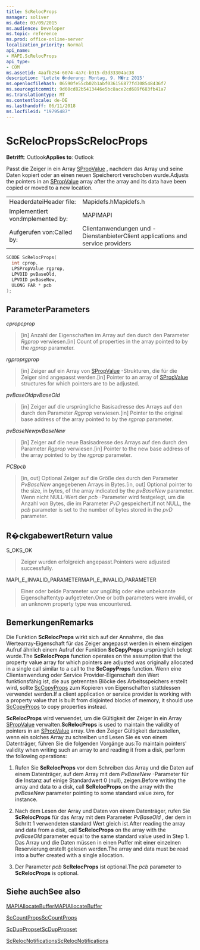 ```yaml
---
title: ScRelocProps
manager: soliver
ms.date: 03/09/2015
ms.audience: Developer
ms.topic: reference
ms.prod: office-online-server
localization_priority: Normal
api_name:
- MAPI.ScRelocProps
api_type:
- COM
ms.assetid: 4aafb254-6074-4a7c-b915-d3d33304ac38
description: 'Letzte �nderung: Montag, 9. M�rz 2015'
ms.openlocfilehash: 06590fe55cb02b1abf036156877fd308548436f7
ms.sourcegitcommit: 9d60cd82b5413446e5bc8ace2cd689f683fb41a7
ms.translationtype: MT
ms.contentlocale: de-DE
ms.lasthandoff: 06/11/2018
ms.locfileid: "19795487"
---
```

# <a name="screlocprops"></a><span data-ttu-id="118a8-103">ScRelocProps</span><span class="sxs-lookup"><span data-stu-id="118a8-103">ScRelocProps</span></span>

  
  
<span data-ttu-id="118a8-104">**Betrifft**: Outlook</span><span class="sxs-lookup"><span data-stu-id="118a8-104">**Applies to**: Outlook</span></span> 
  
<span data-ttu-id="118a8-105">Passt die Zeiger in ein Array [SPropValue](spropvalue.md) , nachdem das Array und seine Daten kopiert oder an einen neuen Speicherort verschoben wurde.</span><span class="sxs-lookup"><span data-stu-id="118a8-105">Adjusts the pointers in an [SPropValue](spropvalue.md) array after the array and its data have been copied or moved to a new location.</span></span> 
  
|||
|:-----|:-----|
|<span data-ttu-id="118a8-106">Headerdatei</span><span class="sxs-lookup"><span data-stu-id="118a8-106">Header file:</span></span>  <br/> |<span data-ttu-id="118a8-107">Mapidefs.h</span><span class="sxs-lookup"><span data-stu-id="118a8-107">Mapidefs.h</span></span>  <br/> |
|<span data-ttu-id="118a8-108">Implementiert von:</span><span class="sxs-lookup"><span data-stu-id="118a8-108">Implemented by:</span></span>  <br/> |<span data-ttu-id="118a8-109">MAPI</span><span class="sxs-lookup"><span data-stu-id="118a8-109">MAPI</span></span>  <br/> |
|<span data-ttu-id="118a8-110">Aufgerufen von:</span><span class="sxs-lookup"><span data-stu-id="118a8-110">Called by:</span></span>  <br/> |<span data-ttu-id="118a8-111">Clientanwendungen und -Dienstanbieter</span><span class="sxs-lookup"><span data-stu-id="118a8-111">Client applications and service providers</span></span>  <br/> |
   
```cpp
SCODE ScRelocProps(
  int cprop,
  LPSPropValue rgprop,
  LPVOID pvBaseOld,
  LPVOID pvBaseNew,
  ULONG FAR * pcb
);
```

## <a name="parameters"></a><span data-ttu-id="118a8-112">Parameter</span><span class="sxs-lookup"><span data-stu-id="118a8-112">Parameters</span></span>

 <span data-ttu-id="118a8-113">_cprop_</span><span class="sxs-lookup"><span data-stu-id="118a8-113">_cprop_</span></span>
  
> <span data-ttu-id="118a8-114">[in] Anzahl der Eigenschaften im Array auf den durch den Parameter _Rgprop_ verwiesen.</span><span class="sxs-lookup"><span data-stu-id="118a8-114">[in] Count of properties in the array pointed to by the  _rgprop_ parameter.</span></span> 
    
 <span data-ttu-id="118a8-115">_rgprop_</span><span class="sxs-lookup"><span data-stu-id="118a8-115">_rgprop_</span></span>
  
> <span data-ttu-id="118a8-116">[in] Zeiger auf ein Array von [SPropValue](spropvalue.md) -Strukturen, die für die Zeiger sind angepasst werden.</span><span class="sxs-lookup"><span data-stu-id="118a8-116">[in] Pointer to an array of [SPropValue](spropvalue.md) structures for which pointers are to be adjusted.</span></span> 
    
 <span data-ttu-id="118a8-117">_pvBaseOld_</span><span class="sxs-lookup"><span data-stu-id="118a8-117">_pvBaseOld_</span></span>
  
> <span data-ttu-id="118a8-118">[in] Zeiger auf die ursprüngliche Basisadresse des Arrays auf den durch den Parameter _Rgprop_ verwiesen.</span><span class="sxs-lookup"><span data-stu-id="118a8-118">[in] Pointer to the original base address of the array pointed to by the  _rgprop_ parameter.</span></span> 
    
 <span data-ttu-id="118a8-119">_pvBaseNew_</span><span class="sxs-lookup"><span data-stu-id="118a8-119">_pvBaseNew_</span></span>
  
> <span data-ttu-id="118a8-120">[in] Zeiger auf die neue Basisadresse des Arrays auf den durch den Parameter _Rgprop_ verwiesen.</span><span class="sxs-lookup"><span data-stu-id="118a8-120">[in] Pointer to the new base address of the array pointed to by the  _rgprop_ parameter.</span></span> 
    
 <span data-ttu-id="118a8-121">_PCB_</span><span class="sxs-lookup"><span data-stu-id="118a8-121">_pcb_</span></span>
  
> <span data-ttu-id="118a8-122">[in, out] Optional Zeiger auf die Größe des durch den Parameter _PvBaseNew_ angegebenen Arrays in Bytes.</span><span class="sxs-lookup"><span data-stu-id="118a8-122">[in, out] Optional pointer to the size, in bytes, of the array indicated by the  _pvBaseNew_ parameter.</span></span> <span data-ttu-id="118a8-123">Wenn nicht NULL-Wert der _pcb_ -Parameter wird festgelegt, um die Anzahl von Bytes, die im Parameter _PvD_ gespeichert.</span><span class="sxs-lookup"><span data-stu-id="118a8-123">If not NULL, the  _pcb_ parameter is set to the number of bytes stored in the  _pvD_ parameter.</span></span> 
    
## <a name="return-value"></a><span data-ttu-id="118a8-124">R�ckgabewert</span><span class="sxs-lookup"><span data-stu-id="118a8-124">Return value</span></span>

<span data-ttu-id="118a8-125">S_OK</span><span class="sxs-lookup"><span data-stu-id="118a8-125">S_OK</span></span>
  
> <span data-ttu-id="118a8-126">Zeiger wurden erfolgreich angepasst.</span><span class="sxs-lookup"><span data-stu-id="118a8-126">Pointers were adjusted successfully.</span></span>
    
<span data-ttu-id="118a8-127">MAPI_E_INVALID_PARAMETER</span><span class="sxs-lookup"><span data-stu-id="118a8-127">MAPI_E_INVALID_PARAMETER</span></span>
  
> <span data-ttu-id="118a8-128">Einer oder beide Parameter war ungültig oder eine unbekannte Eigenschaftentyp aufgetreten.</span><span class="sxs-lookup"><span data-stu-id="118a8-128">One or both parameters were invalid, or an unknown property type was encountered.</span></span>
    
## <a name="remarks"></a><span data-ttu-id="118a8-129">Bemerkungen</span><span class="sxs-lookup"><span data-stu-id="118a8-129">Remarks</span></span>

<span data-ttu-id="118a8-130">Die Funktion **ScRelocProps** wirkt sich auf der Annahme, die das Wertearray-Eigenschaft für das Zeiger angepasst werden in einem einzigen Aufruf ähnlich einem Aufruf der Funktion **ScCopyProps** ursprünglich belegt wurde.</span><span class="sxs-lookup"><span data-stu-id="118a8-130">The **ScRelocProps** function operates on the assumption that the property value array for which pointers are adjusted was originally allocated in a single call similar to a call to the **ScCopyProps** function.</span></span> <span data-ttu-id="118a8-131">Wenn eine Clientanwendung oder Service Provider-Eigenschaft den Wert funktionsfähig ist, die aus getrennten Blöcke des Arbeitsspeichers erstellt wird, sollte [ScCopyProps](sccopyprops.md) zum Kopieren von Eigenschaften stattdessen verwendet werden.</span><span class="sxs-lookup"><span data-stu-id="118a8-131">If a client application or service provider is working with a property value that is built from disjointed blocks of memory, it should use [ScCopyProps](sccopyprops.md) to copy properties instead.</span></span> 
  
 <span data-ttu-id="118a8-132">**ScRelocProps** wird verwendet, um die Gültigkeit der Zeiger in ein Array [SPropValue](spropvalue.md) verwalten.</span><span class="sxs-lookup"><span data-stu-id="118a8-132">**ScRelocProps** is used to maintain the validity of pointers in an [SPropValue](spropvalue.md) array.</span></span> <span data-ttu-id="118a8-133">Um den Zeiger Gültigkeit darzustellen, wenn ein solches Array zu schreiben und Lesen Sie es von einem Datenträger, führen Sie die folgenden Vorgänge aus:</span><span class="sxs-lookup"><span data-stu-id="118a8-133">To maintain pointers' validity when writing such an array to and reading it from a disk, perform the following operations:</span></span> 
  
1. <span data-ttu-id="118a8-134">Rufen Sie **ScRelocProps** vor dem Schreiben das Array und die Daten auf einem Datenträger, auf dem Array mit dem _PvBaseNew_ -Parameter für die Instanz auf einige Standardwert 0 (null), zeigen.</span><span class="sxs-lookup"><span data-stu-id="118a8-134">Before writing the array and data to a disk, call **ScRelocProps** on the array with the  _pvBaseNew_ parameter pointing to some standard value zero, for instance.</span></span> 
    
2. <span data-ttu-id="118a8-135">Nach dem Lesen der Array und Daten von einem Datenträger, rufen Sie **ScRelocProps** für das Array mit dem Parameter _PvBaseOld_ , der dem in Schritt 1 verwendeten standard Wert gleich ist.</span><span class="sxs-lookup"><span data-stu-id="118a8-135">After reading the array and data from a disk, call **ScRelocProps** on the array with the  _pvBaseOld_ parameter equal to the same standard value used in Step 1.</span></span> <span data-ttu-id="118a8-136">Das Array und die Daten müssen in einen Puffer mit einer einzelnen Reservierung erstellt gelesen werden.</span><span class="sxs-lookup"><span data-stu-id="118a8-136">The array and data must be read into a buffer created with a single allocation.</span></span> 
    
3. <span data-ttu-id="118a8-137">Der Parameter _pcb_ **ScRelocProps** ist optional.</span><span class="sxs-lookup"><span data-stu-id="118a8-137">The  _pcb_ parameter to **ScRelocProps** is optional.</span></span> 
    
## <a name="see-also"></a><span data-ttu-id="118a8-138">Siehe auch</span><span class="sxs-lookup"><span data-stu-id="118a8-138">See also</span></span>



[<span data-ttu-id="118a8-139">MAPIAllocateBuffer</span><span class="sxs-lookup"><span data-stu-id="118a8-139">MAPIAllocateBuffer</span></span>](mapiallocatebuffer.md)
  
[<span data-ttu-id="118a8-140">ScCountProps</span><span class="sxs-lookup"><span data-stu-id="118a8-140">ScCountProps</span></span>](sccountprops.md)
  
[<span data-ttu-id="118a8-141">ScDupPropset</span><span class="sxs-lookup"><span data-stu-id="118a8-141">ScDupPropset</span></span>](scduppropset.md)
  
[<span data-ttu-id="118a8-142">ScRelocNotifications</span><span class="sxs-lookup"><span data-stu-id="118a8-142">ScRelocNotifications</span></span>](screlocnotifications.md)

